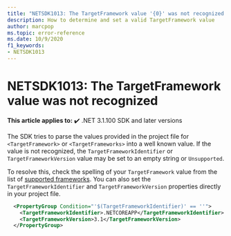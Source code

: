 ```yaml
---
title: "NETSDK1013: The TargetFramework value '{0}' was not recognized. It may be misspelled. If not, then the TargetFrameworkIdentifier and/or TargetFrameworkVersion properties must be specified explicitly."
description: How to determine and set a valid TargetFramework value
author: marcpop
ms.topic: error-reference
ms.date: 10/9/2020
f1_keywords:
- NETSDK1013
---
```

# NETSDK1013: The TargetFramework value was not recognized

**This article applies to:** ✔️ .NET 3.1.100 SDK and later versions

The SDK tries to parse the values provided in the project file for `<TargetFramework>` or `<TargetFrameworks>` into a well known value.  If the value is not recognized, the `TargetFrameworkIdentifier` or `TargetFrameworkVersion` value may be set to an empty string or `Unsupported`.

To resolve this, check the spelling of your `TargetFramework` value from the list of [supported frameworks](../../../standard/frameworks.md).
You can also set the `TargetFrameworkIdentifier` and `TargetFrameworkVersion` properties directly in your project file.

```xml
  <PropertyGroup Condition="'$(TargetFrameworkIdentifier)' == ''">
    <TargetFrameworkIdentifier>.NETCOREAPP</TargetFrameworkIdentifier>
    <TargetFrameworkVersion>3.1</TargetFrameworkVersion>
  </PropertyGroup>
```
